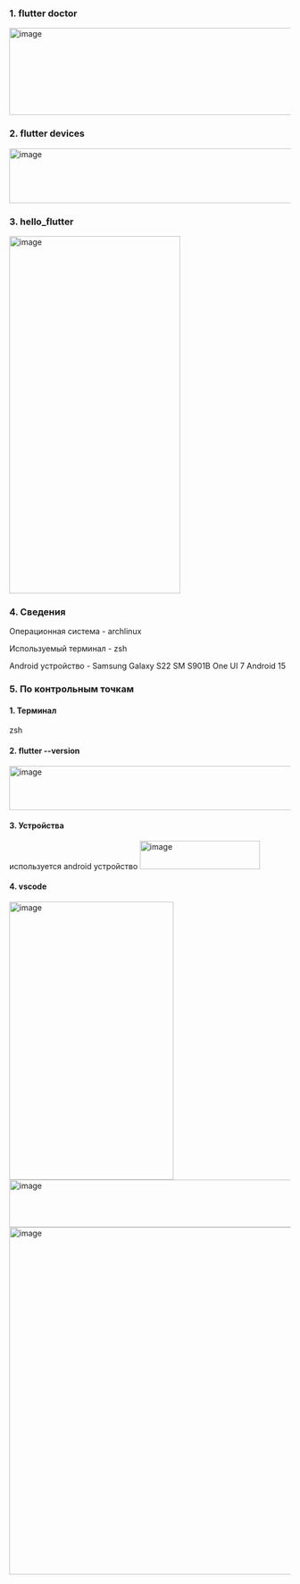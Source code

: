 ### 1. flutter doctor
<img width="643" height="156" alt="image" src="https://github.com/user-attachments/assets/58f93ac9-c23a-4f71-8f17-bcad0dc63bea" />

### 2. flutter devices
<img width="688" height="98" alt="image" src="https://github.com/user-attachments/assets/d555b958-8479-49a0-9788-b8679c5db2c5" />

### 3. hello_flutter
<img width="306" height="640" alt="image" src="https://github.com/user-attachments/assets/e8463ba2-6cb5-4f28-b1d5-4fff3a7f2cb3" />

### 4. Сведения
Операционная система - archlinux

Используемый терминал - zsh

Android устройство - Samsung Galaxy S22 SM S901B One UI 7 Android 15

### 5. По контрольным точкам

#### 1. Терминал 
zsh

#### 2. flutter --version
<img width="837" height="79" alt="image" src="https://github.com/user-attachments/assets/ad2583a8-cdbf-44b5-8cdf-73377d7e1a33" />

#### 3. Устройства

используется android устройство
<img width="215" height="51" alt="image" src="https://github.com/user-attachments/assets/9789b0ea-e2c3-483a-a774-fe3737167137" />

#### 4. vscode 
<img width="294" height="498" alt="image" src="https://github.com/user-attachments/assets/e637db73-c3a9-4c14-9f41-9f8217fefcf1" />
<img width="560" height="85" alt="image" src="https://github.com/user-attachments/assets/c0b7cfb2-1ce6-4544-8133-232d94d96d2d" />
<img width="1009" height="622" alt="image" src="https://github.com/user-attachments/assets/e2db7d99-1ff4-49b2-81ab-6a452173af40" />
